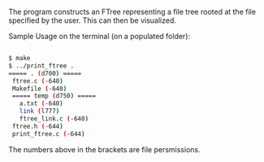  The program constructs an FTree representing a file tree rooted at the file specified by the user. This can then be visualized.
 
 Sample Usage on the terminal (on a populated folder):
 ```sh
 
 $ make
 $ ../print_ftree .
 ===== . (d700) =====
  ftree.c (-640)
  Makefile (-640)
  ===== temp (d750) =====
    a.txt (-640)
    link (l777)    
    ftree_link.c (-640)    
  ftree.h (-644)  
  print_ftree.c (-644)
```
 
 The numbers above in the brackets are file persmissions.
